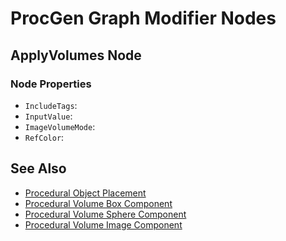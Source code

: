 # ProcGen Graph Modifier Nodes

<!-- PAGE IS TODO -->

## ApplyVolumes Node

### Node Properties

* `IncludeTags`:
* `InputValue`:
* `ImageVolumeMode`:
* `RefColor`:

## See Also

* [Procedural Object Placement](procedural-object-placement.md)
* [Procedural Volume Box Component](procgen-volume-box-component.md)
* [Procedural Volume Sphere Component](procgen-volume-sphere-component.md)
* [Procedural Volume Image Component](procgen-volume-image-component.md)

